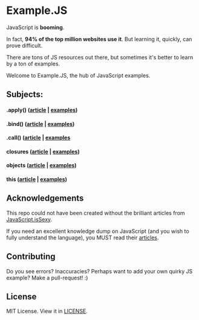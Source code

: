# Example.JS
JavaScript is **booming**. 

In fact, **94% of the top million websites use it**. But learning it, quickly, can prove difficult. 

There are tons of JS resources out there, but sometimes it's better to learn by a ton of examples.

Welcome to Example.JS, the hub of JavaScript examples.

## Subjects:

#### .apply() ([article](http://javascriptissexy.com/javascript-apply-call-and-bind-methods-are-essential-for-javascript-professionals/) | [examples](https://github.com/kelsonic/example.js/tree/master/apply))

#### .bind() ([article](http://javascriptissexy.com/javascript-apply-call-and-bind-methods-are-essential-for-javascript-professionals/) | [examples](https://github.com/kelsonic/example.js/tree/master/bind))

#### .call() ([article](http://javascriptissexy.com/javascript-apply-call-and-bind-methods-are-essential-for-javascript-professionals/) | [examples](https://github.com/kelsonic/example.js/tree/master/call)

#### closures ([article](http://javascriptissexy.com/understand-javascript-closures-with-ease/) | [examples](https://github.com/kelsonic/example.js/tree/master/closures))

#### objects ([article](http://javascriptissexy.com/javascript-objects-in-detail/) | [examples](https://github.com/kelsonic/example.js/tree/master/objects))

#### this ([article](http://javascriptissexy.com/understand-javascripts-this-with-clarity-and-master-it/) | [examples](https://github.com/kelsonic/example.js/tree/master/this))

## Acknowledgements

This repo could not have been created without the brilliant articles from [JavaScript.isSexy](http://javascriptissexy.com).

If you need an excellent knowledge dump on JavaScript (and you wish to fully understand the language), you MUST read their [articles](http://javascriptissexy.com).

## Contributing

Do you see errors? Inaccuracies? Perhaps want to add your own quirky JS example? Make a pull-request! :)

## License

MIT License. View it in [LICENSE](https://github.com/kelsonic/example.js/tree/master/LICENSE).